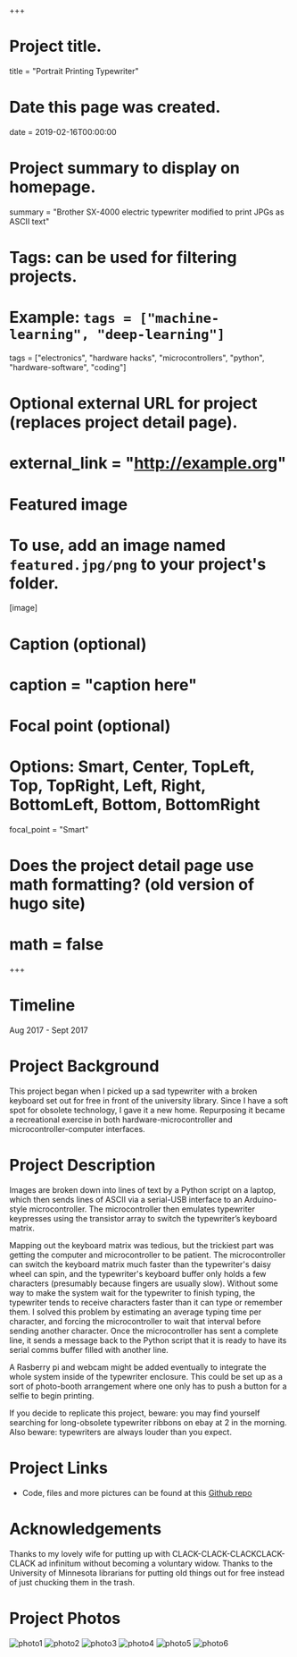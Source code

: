 +++
# Project title.
title = "Portrait Printing Typewriter"

# Date this page was created.
date = 2019-02-16T00:00:00

# Project summary to display on homepage.
summary = "Brother SX-4000 electric typewriter modified to print JPGs as ASCII text"

# Tags: can be used for filtering projects.
# Example: `tags = ["machine-learning", "deep-learning"]`
tags = ["electronics", "hardware hacks", "microcontrollers", "python", "hardware-software", "coding"]

# Optional external URL for project (replaces project detail page).
# external_link = "http://example.org"

# Featured image
# To use, add an image named `featured.jpg/png` to your project's folder.
[image]
# Caption (optional)
#  caption = "caption here"

# Focal point (optional)
# Options: Smart, Center, TopLeft, Top, TopRight, Left, Right, BottomLeft, Bottom, BottomRight
  focal_point = "Smart"

# Does the project detail page use math formatting? (old version of hugo site)
# math = false

+++

# Timeline
Aug 2017 - Sept 2017

# Project Background
This project began when I picked up a sad typewriter with a broken keyboard set out for free in front of the university library. Since I have a soft spot for obsolete technology, I gave it a new home. Repurposing it became a recreational exercise in both hardware-microcontroller and microcontroller-computer interfaces.

# Project Description
Images are broken down into lines of text by a Python script on a laptop, which then sends lines of ASCII via a serial-USB interface to an Arduino-style microcontroller. The microcontroller then emulates typewriter keypresses using the transistor array to switch the typewriter’s keyboard matrix.

Mapping out the keyboard matrix was tedious, but the trickiest part was getting the computer and microcontroller to be patient. The microcontroller can switch the keyboard matrix much faster than the typewriter's daisy wheel can spin, and the typewriter's keyboard buffer only holds a few characters (presumably because fingers are usually slow). Without some way to make the system wait for the typewriter to finish typing, the typewriter tends to receive characters faster than it can type or remember them. I solved this problem by estimating an average typing time per character, and forcing the microcontroller to wait that interval before sending another character. Once the microcontroller has sent a complete line, it sends a message back to the Python script that it is ready to have its serial comms buffer filled with another line. 

 A Rasberry pi and webcam might be added eventually to integrate the whole system inside of the typewriter enclosure. This could be set up as a sort of photo-booth arrangement where one only has to push a button for a selfie to begin printing.
 
 If you decide to replicate this project, beware: you may find yourself searching for long-obsolete typewriter ribbons on ebay at 2 in the morning.
 Also beware: typewriters are always louder than you expect.


# Project Links
- Code, files and more pictures can be found at this [Github repo](https://github.com/KeiranCantilina/Typwriter-Portrait-Project)


# Acknowledgements
 Thanks to my lovely wife for putting up with CLACK-CLACK-CLACKCLACK-CLACK ad infinitum without becoming a voluntary widow.
 Thanks to the University of Minnesota librarians for putting old things out for free instead of just chucking them in the trash. 


# Project Photos
![photo1](https://github.com/KeiranCantilina/Typwriter-Portrait-Project/blob/master/FInal%20setup.jpg?raw=true)
![photo2](https://github.com/KeiranCantilina/Typwriter-Portrait-Project/blob/master/0826171633.jpg?raw=true)
![photo3](https://github.com/KeiranCantilina/Typwriter-Portrait-Project/blob/master/0825171817a.jpg?raw=true)
![photo4](https://github.com/KeiranCantilina/Typwriter-Portrait-Project/blob/master/0826171318.jpg?raw=true)
![photo5](https://github.com/KeiranCantilina/Typwriter-Portrait-Project/blob/master/0826171633c.jpg?raw=true)
![photo6](https://github.com/KeiranCantilina/Typwriter-Portrait-Project/blob/master/0825171817.jpg?raw=true)


